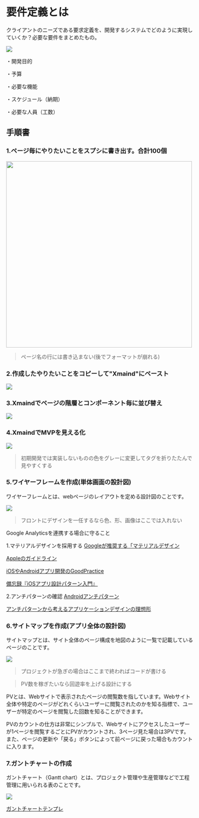 # 要件定義とは

クライアントのニーズである要求定義を、開発するシステムでどのように実現していくか？必要な要件をまとめたもの。

<img src="./img/要件定義.png">

・開発目的

・予算

・必要な機能

・スケジュール（納期）

・必要な人員（工数）

## 手順書

### 1.ページ毎にやりたいことをスプシに書き出す。合計100個

<img src="./img/want.png" height="500px">

> ページ名の行には書き込まない(後でフォーマットが崩れる)

### 2.作成したやりたいことをコピーして"Xmaind"にペースト


<img src="./img/Xmaind.png">

### 3.Xmaindでページの階層とコンポーネント毎に並び替え

<img src="./img/Xmaind002.png">

### 4.XmaindでMVPを見える化

<img src="./img/Xmaind003.png">

> 初期開発では実装しないものの色をグレーに変更してタグを折りたたんで見やすくする

### 5.ワイヤーフレームを作成(単体画面の設計図)

ワイヤーフレームとは、webページのレイアウトを定める設計図のことです。

<img src="./img/ワイヤーフレーム.png">

> フロントにデザインを一任するなら色、形、画像はここでは入れない

Google Analyticsを連携する場合に守ること

1.マテリアルデザインを採用する
[Googleが推奨する「マテリアルデザイン](https://tayori.com/blog/material-design/)

[Appleのガイドライン](https://developer.apple.com/jp/app-store/review/guidelines/)

[iOSやAndroidアプリ開発のGoodPractice](https://www.slideshare.net/mokemokechicken/iosandroidgoodpractice)

[備忘録『iOSアプリ設計パターン入門』](https://zenn.dev/basurao/scraps/9a54f3d63cd308)

2.アンチパターンの確認
[Androidアンチパターン](https://honto.jp/netstore/pd-book_28635072.html)

[アンチパターンから考えるアプリケーションデザインの理想形](https://goodpatch.com/blog/appdesign-antipatterns)

### 6.サイトマップを作成(アプリ全体の設計図)

サイトマップとは、サイト全体のページ構成を地図のように一覧で記載しているページのことです。

<img src="./img/サイトマップ.png">

> プロジェクトが急ぎの場合はここまで終わればコードが書ける

> PV数を稼ぎたいなら回遊率を上げる設計にする

PVとは、Webサイトで表示されたページの閲覧数を指しています。Webサイト全体や特定のページがどれくらいユーザーに閲覧されたのかを知る指標で、ユーザーが特定のページを閲覧した回数を知ることができます。

PVのカウントの仕方は非常にシンプルで、Webサイトにアクセスしたユーザーが1ページを閲覧するごとにPVがカウントされ、3ページ見た場合は3PVです。また、ページの更新や「戻る」ボタンによって前ページに戻った場合もカウントに入ります。

### 7.ガントチャートの作成

ガントチャート（Gantt chart）とは、プロジェクト管理や生産管理などで工程管理に用いられる表のことです。

<img src="./img/ガントチャート.png">

[ガントチャートテンプレ](https://docs.google.com/spreadsheets/d/1PoZLLxro0nAYeRhapz2jrGL6aeOnTN66JZw260JYpIs/edit#gid=1115838130)


